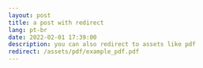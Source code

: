 ```yaml
---
layout: post
title: a post with redirect
lang: pt-br
date: 2022-02-01 17:39:00
description: you can also redirect to assets like pdf
redirect: /assets/pdf/example_pdf.pdf
---
```

